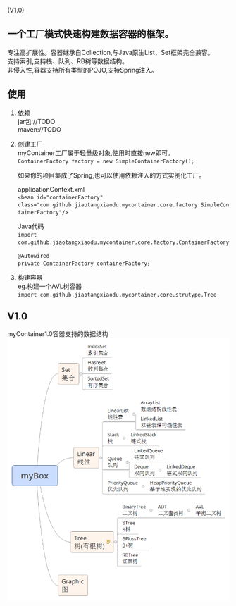(V1.0)  
## 一个工厂模式快速构建数据容器的框架。    
专注高扩展性。容器继承自Collection,与Java原生List、Set框架完全兼容。  
支持索引,支持栈、队列、RB树等数据结构。  
非侵入性,容器支持所有类型的POJO,支持Spring注入。  


## 使用  

1. 依赖  
    jar包://TODO  
    maven://TODO
2. 创建工厂  
    myContainer工厂属于轻量级对象,使用时直接new即可。  
    `ContainerFactory factory = new SimpleContainerFactory();  `
    
    如果你的项目集成了Spring,也可以使用依赖注入的方式实例化工厂。  
    
    applicationContext.xml  
    `<bean id="containerFactory" 
    class="com.github.jiaotangxiaodu.mycontainer.core.factory.SimpleContainerFactory"/>`
    
    Java代码  
    `import com.github.jiaotangxiaodu.mycontainer.core.factory.ContainerFactory`  
    
    `@Autowired`  
    `private ContainerFactory containerFactory;`
    
3. 构建容器  
    eg.构建一个AVL树容器  
    `import com.github.jiaotangxiaodu.mycontainer.core.strutype.Tree`  
    
    


## V1.0  
myContainer1.0容器支持的数据结构  
![myContainer1.0容器支持的数据结构](https://raw.githubusercontent.com/jiaotangxiaodu/imgReponsitory/master/myContainer/portal/support_structure.png)
